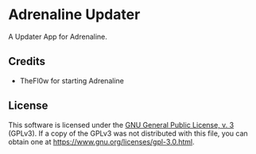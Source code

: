 # Adrenaline Updater

A Updater App for Adrenaline.

## Credits

 - TheFl0w for starting Adrenaline

## License

This software is licensed under the [GNU General Public License, v. 3](./../LICENSE)
(GPLv3). If a copy of the GPLv3 was not distributed with this file, you can obtain
one at https://www.gnu.org/licenses/gpl-3.0.html.